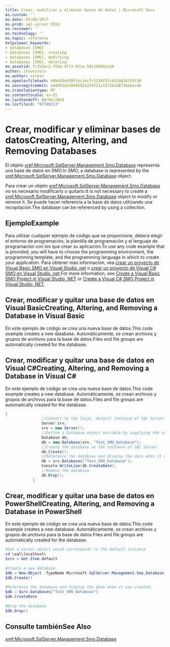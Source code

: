 ```yaml
---
title: Crear, modificar y eliminar bases de datos | Microsoft Docs
ms.custom: ''
ms.date: 03/06/2017
ms.prod: sql-server-2014
ms.reviewer: ''
ms.technology: ''
ms.topic: reference
helpviewer_keywords:
- databases [SMO]
- databases [SMO], creating
- databases [SMO], modifying
- databases [SMO], deleting
ms.assetid: fcfb3ec2-7556-4f72-971a-501295892cb0
author: stevestein
ms.author: sstein
ms.openlocfilehash: e8bd34e939fcbc1ecfc5238f5fc4524d187d3f30
ms.sourcegitcommit: ad4d92dce894592a259721a1571b1d8736abacdb
ms.translationtype: MT
ms.contentlocale: es-ES
ms.lasthandoff: 08/04/2020
ms.locfileid: "87749213"
---
```

# <a name="creating-altering-and-removing-databases"></a><span data-ttu-id="bcd9a-102">Crear, modificar y eliminar bases de datos</span><span class="sxs-lookup"><span data-stu-id="bcd9a-102">Creating, Altering, and Removing Databases</span></span>
  <span data-ttu-id="bcd9a-103">El objeto <xref:Microsoft.SqlServer.Management.Smo.Database> representa una base de datos en SMO.</span><span class="sxs-lookup"><span data-stu-id="bcd9a-103">In SMO, a database is represented by the <xref:Microsoft.SqlServer.Management.Smo.Database> object.</span></span>  
  
 <span data-ttu-id="bcd9a-104">Para crear un objeto <xref:Microsoft.SqlServer.Management.Smo.Database> no es necesario modificarlo o quitarlo.</span><span class="sxs-lookup"><span data-stu-id="bcd9a-104">It is not necessary to create a <xref:Microsoft.SqlServer.Management.Smo.Database> object to modify or remove it.</span></span> <span data-ttu-id="bcd9a-105">Se puede hacer referencia a la base de datos utilizando una recopilación.</span><span class="sxs-lookup"><span data-stu-id="bcd9a-105">The database can be referenced by using a collection.</span></span>  
  
## <a name="example"></a><span data-ttu-id="bcd9a-106">Ejemplo</span><span class="sxs-lookup"><span data-stu-id="bcd9a-106">Example</span></span>  
 <span data-ttu-id="bcd9a-107">Para utilizar cualquier ejemplo de código que se proporcione, deberá elegir el entorno de programación, la plantilla de programación y el lenguaje de programación con los que crear su aplicación.</span><span class="sxs-lookup"><span data-stu-id="bcd9a-107">To use any code example that is provided, you will have to choose the programming environment, the programming template, and the programming language in which to create your application.</span></span> <span data-ttu-id="bcd9a-108">Para obtener más información, vea [crear un proyecto de Visual Basic SMO en Visual Studio .net](../../../database-engine/dev-guide/create-a-visual-basic-smo-project-in-visual-studio-net.md) o [crear un proyecto de Visual C&#35; SMO en Visual Studio .net](../how-to-create-a-visual-csharp-smo-project-in-visual-studio-net.md).</span><span class="sxs-lookup"><span data-stu-id="bcd9a-108">For more information, see [Create a Visual Basic SMO Project in Visual Studio .NET](../../../database-engine/dev-guide/create-a-visual-basic-smo-project-in-visual-studio-net.md) or [Create a Visual C&#35; SMO Project in Visual Studio .NET](../how-to-create-a-visual-csharp-smo-project-in-visual-studio-net.md).</span></span>  
  
## <a name="creating-altering-and-removing-a-database-in-visual-basic"></a><span data-ttu-id="bcd9a-109">Crear, modificar y quitar una base de datos en Visual Basic</span><span class="sxs-lookup"><span data-stu-id="bcd9a-109">Creating, Altering, and Removing a Database in Visual Basic</span></span>  
 <span data-ttu-id="bcd9a-110">En este ejemplo de código se crea una nueva base de datos.</span><span class="sxs-lookup"><span data-stu-id="bcd9a-110">This code example creates a new database.</span></span> <span data-ttu-id="bcd9a-111">Automáticamente, se crean archivos y grupos de archivos para la base de datos.</span><span class="sxs-lookup"><span data-stu-id="bcd9a-111">Files and file groups are automatically created for the database.</span></span>  
  
<!-- TODO: review snippet reference  [!CODE [SMO How to#SMO_VBDatabase1](SMO How to#SMO_VBDatabase1)]  -->  
  
## <a name="creating-altering-and-removing-a-database-in-visual-c"></a><span data-ttu-id="bcd9a-112">Crear, modificar y quitar una base de datos en Visual C#</span><span class="sxs-lookup"><span data-stu-id="bcd9a-112">Creating, Altering, and Removing a Database in Visual C#</span></span>  
 <span data-ttu-id="bcd9a-113">En este ejemplo de código se crea una nueva base de datos.</span><span class="sxs-lookup"><span data-stu-id="bcd9a-113">This code example creates a new database.</span></span> <span data-ttu-id="bcd9a-114">Automáticamente, se crean archivos y grupos de archivos para la base de datos.</span><span class="sxs-lookup"><span data-stu-id="bcd9a-114">Files and file groups are automatically created for the database.</span></span>  
  
```csharp
{  
                //Connect to the local, default instance of SQL Server.   
                Server srv;  
                srv = new Server();  
                //Define a Database object variable by supplying the server and the database name arguments in the constructor.   
                Database db;  
                db = new Database(srv, "Test_SMO_Database");  
                //Create the database on the instance of SQL Server.   
                db.Create();  
                //Reference the database and display the date when it was created.   
                db = srv.Databases["Test_SMO_Database"];  
                Console.WriteLine(db.CreateDate);  
                //Remove the database.   
                db.Drop();  
            }  
```  
  
## <a name="creating-altering-and-removing-a-database-in-powershell"></a><span data-ttu-id="bcd9a-115">Crear, modificar y quitar una base de datos en PowerShell</span><span class="sxs-lookup"><span data-stu-id="bcd9a-115">Creating, Altering, and Removing a Database in PowerShell</span></span>  
 <span data-ttu-id="bcd9a-116">En este ejemplo de código se crea una nueva base de datos.</span><span class="sxs-lookup"><span data-stu-id="bcd9a-116">This code example creates a new database.</span></span> <span data-ttu-id="bcd9a-117">Automáticamente, se crean archivos y grupos de archivos para la base de datos.</span><span class="sxs-lookup"><span data-stu-id="bcd9a-117">Files and file groups are automatically created for the database.</span></span>  
  
```powershell
#Get a server object which corresponds to the default instance  
cd \sql\localhost\  
$srv = Get-Item default  
  
#Create a new database  
$db = New-Object -TypeName Microsoft.SqlServer.Management.Smo.Database -argumentlist $srv, "Test_SMO_Database"  
$db.Create()  
  
#Reference the database and display the date when it was created.
$db = $srv.Databases["Test_SMO_Database"]  
$db.CreateDate  
  
#Drop the database  
$db.Drop()  
```  
  
## <a name="see-also"></a><span data-ttu-id="bcd9a-118">Consulte también</span><span class="sxs-lookup"><span data-stu-id="bcd9a-118">See Also</span></span>  
 <xref:Microsoft.SqlServer.Management.Smo.Database>  

